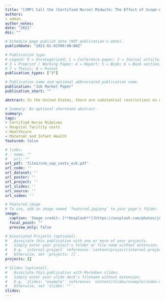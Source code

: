 ```yaml
---
title: "[JMP] Call the (Certified Nurse) Midwife: The Effect of Scope-of-Practice Laws on Costs, Outcomes, and Sorting"
authors:
- admin
author_notes:
date: "2021"
doi: ""

# Schedule page publish date (NOT publication's date).
publishDate: "2021-01-01T00:00:00Z"

# Publication type.
# Legend: 0 = Uncategorized; 1 = Conference paper; 2 = Journal article;
# 3 = Preprint / Working Paper; 4 = Report; 5 = Book; 6 = Book section;
# 7 = Thesis; 8 = Patent
publication_types: ["3"]

# Publication name and optional abbreviated publication name.
publication: "Job Market Paper"
publication_short: ""

abstract: In the United States, there are substantial restrictions on who can provide healthcare and how they do so. These labor market restrictions seek to improve quality, but may also increase the cost to provide services and limit consumer choice. I examine this tradeoff by using plausibly exogenous variation in the strictness of Scope-of-Practice laws for Certified Nurse Midwives (CNMs). Half of all states have relaxed their SOP laws to allow CNMs to practice and prescribe independently of a physician. I estimate the effect of granting CNMs full independence on hospital facility costs using administrative data from the Centers for Medicare and Medicaid Services (CMS) and inpatient discharge records from the Healthcare Cost and Utilization Project (HCUP). Using a difference-in-differences research design, I find that allowing CNMs to practice independently substantially reduces hospital facility costs per birth and the use of intensive procedures, such as cesarean sections. These cost reductions are concentrated in hospitals that are well-positioned to integrate CNMs into their practice. I find that maternal health outcomes, as measured by the rate of Severe Maternal Morbidity, also improve. Using a structural choice model, I decompose the overall effect of the policy into savings generated from increased hospital efficiency and savings due to changing selection of patients into hospitals. I find that the savings are primarily driven by increased hospital efficiency for low-risk patients and higher-risk patients select into higher-cost hospitals after the law change. These effects are attenuated by market concentration and a high density of OBGYNs.

# Summary. An optional shortened abstract.
summary:
tags:
- Certified Nurse Midwives
- Hospital facility costs
- Healthcare
- Maternal and Infant Health
featured: false

# links:
# - name: ""
#   url: ""
url_pdf: 'files/cnm_sop_costs_eck.pdf'
url_code: ''
url_dataset: ''
url_poster: ''
url_project: ''
url_slides: ''
url_source: ''
url_video: ''

# Featured image
# To use, add an image named `featured.jpg/png` to your page's folder.
image:
  caption: 'Image credit: [**Unsplash**](https://unsplash.com/photos/jdD8gXaTZsc)'
  focal_point: ""
  preview_only: false

# Associated Projects (optional).
#   Associate this publication with one or more of your projects.
#   Simply enter your project's folder or file name without extension.
#   E.g. `internal-project` references `content/project/internal-project/index.md`.
#   Otherwise, set `projects: []`.
projects: []

# Slides (optional).
#   Associate this publication with Markdown slides.
#   Simply enter your slide deck's filename without extension.
#   E.g. `slides: "example"` references `content/slides/example/index.md`.
#   Otherwise, set `slides: ""`.
slides:
---
```


<!-- {{% alert note %}}
Click the *Cite* button above to demo the feature to enable visitors to import publication metadata into their reference management software.
{{% /alert %}}

{{% alert note %}}
Click the *Slides* button above to demo Academic's Markdown slides feature.
{{% /alert %}} -->

<!-- Supplementary notes can be added here, including [code and math](https://sourcethemes.com/academic/docs/writing-markdown-latex/). -->
